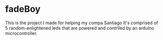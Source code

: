 # fadeBoy

This is the project I made for helping my compa Santiago
It's comprised of 5 random-enlightened leds that are powered and contrlled by an arduino microcontroller.
